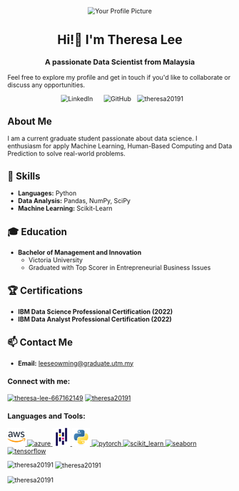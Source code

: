 <p align="center">
  <img src="https://github.com/drshahizan/BDM/blob/main/portfolio/Theresa%20Lee/Screenshot%202021-03-23%20at%206.58.45%20PM.png" alt="Your Profile Picture" style="width: 25%;">


</p>

<h1 align="center"> Hi!👋 I'm Theresa Lee  </h1>

<h3 align="center"> A passionate Data Scientist from Malaysia </h3>

Feel free to explore my profile and get in touch if you'd like to collaborate or discuss any opportunities.

<div align="center">
  <a href="https://www.linkedin.com/in/theresa-lee-667162149" target="_blank" style="text-decoration: none; margin: 10px;">
    <img src="https://img.shields.io/badge/LinkedIn-Connect-0A66C2" alt="LinkedIn" width="150" height="30">
  </a>
  <a href="https://github.com/Theresa20191" target="_blank" style="text-decoration: none; margin: 10px;">
    <img src="https://img.shields.io/badge/GitHub-Follow-181717" alt="GitHub" width="150" height="30">
  </a>
  <a align="left"> <img src="https://komarev.com/ghpvc/?username=theresa20191&label=Profile%20views&color=0e75b6&style=flat" alt="theresa20191" width="150" height="30"/> </p>
  </a>
  
</div>

## About Me

I am a current graduate student passionate about data science. I enthusiasm for apply Machine Learning, Human-Based Computing and Data Prediction to solve real-world problems. 

## 💼 Skills

- **Languages:** Python
- **Data Analysis:** Pandas, NumPy, SciPy
- **Machine Learning:** Scikit-Learn

## 🎓 Education

- **Bachelor of Management and Innovation**
  - Victoria University 
  - Graduated with Top Scorer in Entrepreneurial Business Issues

## 🏆 Certifications

- **IBM Data Science Professional Certification (2022)**
- **IBM Data Analyst Professional Certification (2022)**

## 📫 Contact Me

- **Email:** leeseowming@graduate.utm.my

<h3 align="left">Connect with me:</h3>
<p align="left">
<a href="https://linkedin.com/in/theresa-lee-667162149" target="blank"><img align="center" src="https://raw.githubusercontent.com/rahuldkjain/github-profile-readme-generator/master/src/images/icons/Social/linked-in-alt.svg" alt="theresa-lee-667162149" height="30" width="40" /></a>
<a href="https://kaggle.com/theresa20191" target="blank"><img align="center" src="https://raw.githubusercontent.com/rahuldkjain/github-profile-readme-generator/master/src/images/icons/Social/kaggle.svg" alt="theresa20191" height="30" width="40" /></a>
</p>

<h3 align="left">Languages and Tools:</h3>
<p align="left"> <a href="https://aws.amazon.com" target="_blank" rel="noreferrer"> <img src="https://raw.githubusercontent.com/devicons/devicon/master/icons/amazonwebservices/amazonwebservices-original-wordmark.svg" alt="aws" width="40" height="40"/> </a> <a href="https://azure.microsoft.com/en-in/" target="_blank" rel="noreferrer"> <img src="https://www.vectorlogo.zone/logos/microsoft_azure/microsoft_azure-icon.svg" alt="azure" width="40" height="40"/> </a> <a href="https://pandas.pydata.org/" target="_blank" rel="noreferrer"> <img src="https://raw.githubusercontent.com/devicons/devicon/2ae2a900d2f041da66e950e4d48052658d850630/icons/pandas/pandas-original.svg" alt="pandas" width="40" height="40"/> </a> <a href="https://www.python.org" target="_blank" rel="noreferrer"> <img src="https://raw.githubusercontent.com/devicons/devicon/master/icons/python/python-original.svg" alt="python" width="40" height="40"/> </a> <a href="https://pytorch.org/" target="_blank" rel="noreferrer"> <img src="https://www.vectorlogo.zone/logos/pytorch/pytorch-icon.svg" alt="pytorch" width="40" height="40"/> </a> <a href="https://scikit-learn.org/" target="_blank" rel="noreferrer"> <img src="https://upload.wikimedia.org/wikipedia/commons/0/05/Scikit_learn_logo_small.svg" alt="scikit_learn" width="40" height="40"/> </a> <a href="https://seaborn.pydata.org/" target="_blank" rel="noreferrer"> <img src="https://seaborn.pydata.org/_images/logo-mark-lightbg.svg" alt="seaborn" width="40" height="40"/> </a> <a href="https://www.tensorflow.org" target="_blank" rel="noreferrer"> <img src="https://www.vectorlogo.zone/logos/tensorflow/tensorflow-icon.svg" alt="tensorflow" width="40" height="40"/> </a> </p>

<p><img align="left" src="https://github-readme-stats.vercel.app/api/top-langs?username=theresa20191&show_icons=true&locale=en&layout=compact" alt="theresa20191" /></p>

<p>&nbsp;<img align="center" src="https://github-readme-stats.vercel.app/api?username=theresa20191&show_icons=true&locale=en" alt="theresa20191" /></p>

<p><img align="center" src="https://github-readme-streak-stats.herokuapp.com/?user=theresa20191&" alt="theresa20191" /></p>
